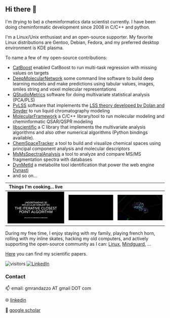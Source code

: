 ## Hi there 👋

I'm (trying to be) a cheminformatics data scientist currently.
I have been doing cheminformatic development since 2008 in C/C++ and python.

I'm a Linux/Unix enthusiast and an open-source supporter.
My favorite Linux distributions are Gentoo, Debian, Fedora, and my preferred desktop environment is KDE plasma.

To name a few of my open-source contributions:

* [CatBoost](https://github.com/catboost/catboost/pull/1680/) enabled CatBoost to run multi-task regression with missing values on targets
* [DeepMolecularNetwork](https://github.com/gmrandazzo/DeepMolecularNetwork) some command line software to build deep learning models and make predictions using tabular values, images, smiles string and voxel molecular representations
* [QStudioMetrics](https://github.com/gmrandazzo/QStudioMetrics) software for doing multivariate statistical analysis (PCA/PLS)
* [PyLSS](https://github.com/gmrandazzo/PyLSS) software that implements the [LSS theory developed by Dolan and Snyder](https://www.chromatographytoday.com/article/bioanalytical/40/imre_molnr_hans-jrgen_rieger_rbert_kormny/chromatography_modelling_in_high_performance_liquid_chromatography_method_development/1387) to run liquid chromatography modeling
* [MolecularFramework](https://github.com/gmrandazzo/MolecularFramework) a C/C++ library/tool to run molecular modeling and cheminformatic QSAR/QSPR modeling
* [libscientific](https://github.com/gmrandazzo/libscientific) a C library that implements the multivariate analysis algorithms and also other numerical algorithms (Python bindings available).
* [ChemSpaceTracker](https://github.com/gmrandazzo/ChemSpaceTracker) a tool to build and visualize chemical spaces using principal component analysis and molecular descriptors
* [MsMsSpectralAnalysis](https://github.com/gmrandazzo/MsMsSpectralAnalysis) a tool to analyze and compare MS/MS fragmentation spectra with databases 
* [DynMetId](https://github.com/gmrandazzo/DynMetId) a metabolite tool identification that power the web engine [Dynasti](https://dynasti.vital-it.ch/)
* and so on... 

| Things I'm  cooking... live |                         |                         |
| --------------------------- |-------------------------|:-----------------------:|
|![Alt Text](https://raw.githubusercontent.com/gmrandazzo/MolecularFramework/master/doc/files/ICP_Conformer_Aligment.gif)|![Alt Text](https://raw.githubusercontent.com/gmrandazzo/MolecularFramework/master/doc/files/ICP_VDWShape_Aligmnent.gif)|![Alt Text](https://raw.githubusercontent.com/gmrandazzo/MolecularFramework/master/doc/files/EpotCalc.gif)|




During my free time, I enjoy staying with my family, playing french horn, rolling with my inline skates, hacking my old computers, and actively supporting the open-source community as I can: [Linux](https://lore.kernel.org/linux-wireless/20200405220659.45621-1-chunkeey@gmail.com/#r), [Mindguard](https://github.com/asbestomolesto/mindguard), ... 

[Here](https://scholar.google.com/citations?user=3JSLI6MAAAAJ&hl=en) you can find my scientific papers.



![visitors](https://visitor-badge.glitch.me/badge?page_id=gmrandazzo.gmrandazzo)
[![LinkedIn](https://img.shields.io/badge/LinkedIn--_.svg?style=social&logo=linkedin)](https://www.linkedin.com/in/gmrandazzo/)




### Contact

📫 email: gmrandazzo AT gmail DOT com

🌐 [linkedin](https://www.linkedin.com/in/gmrandazzo)

🧪 [google scholar](https://scholar.google.com/citations?user=wVq-c3IAAAAJ)

